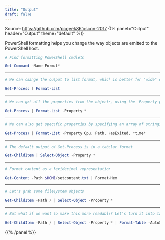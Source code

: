 ```yaml
---
title: "Output"
draft: false
---
```

Source: https://github.com/pcgeek86/oscon-2017
{{% panel="Output" header="Output" theme="default" %}}

PowerShell formatting helps you change the way objects are emitted to the PowerShell host.

```powershell
# Find formatting PowerShell cmdlets

Get-Command -Name Format*
```

------------

```powershell
# We can change the output to list format, which is better for "wide" object properties (eg. a log entry).

Get-Process | Format-List
```

------------

```powershell
# We can get all the properties from the objects, using the -Property parameter

Get-Process | Format-List -Property *
```

------------

```powershell
# We can also get specific properties by specifying an array of strings

Get-Process | Format-List -Property Cpu, Path, HasExited, *time*
```

------------

```powershell
# The default output of Get-Process is in a tabular format

Get-ChildItem | Select-Object -Property *
```

------------

```powershell
# Format content as a hexidecimal representation

Get-Content -Path $HOME/setcontent.txt | Format-Hex
```

------------

```powershell
# Let's grab some filesystem objects

Get-ChildItem -Path / | Select-Object -Property *
```

------------

```powershell
# But what if we want to make this more readable? Let's turn it into tabular output.

Get-ChildItem -Path / | Select-Object -Property * | Format-Table -AutoSize
```
{{% /panel %}}

